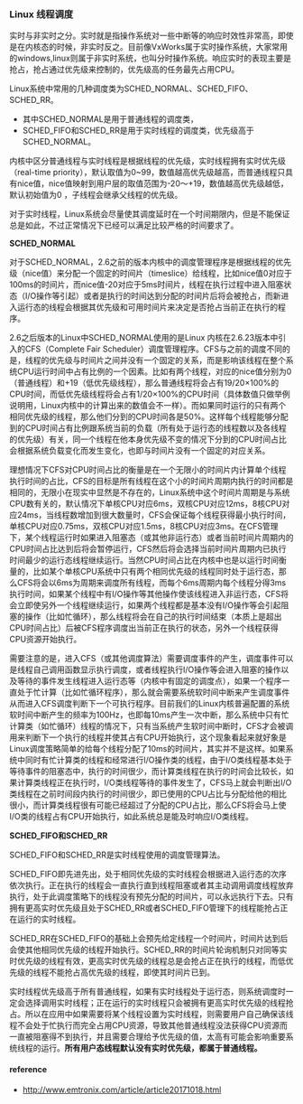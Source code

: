 ### Linux 线程调度

实时与非实时之分。实时就是指操作系统对一些中断等的响应时效性非常高，即使是在内核态的时候，非实时反之。目前像VxWorks属于实时操作系统，大家常用的windows,linux则属于非实时系统，也叫分时操作系统。响应实时的表现主要是抢占，抢占通过优先级来控制的，优先级高的任务最先占用CPU。

Linux系统中常用的几种调度类为SCHED\_NORMAL、SCHED\_FIFO、SCHED\_RR。

* 其中SCHED\_NORMAL是用于普通线程的调度类，
* SCHED\_FIFO和SCHED\_RR是用于实时线程的调度类，优先级高于SCHED\_NORMAL。

内核中区分普通线程与实时线程是根据线程的优先级，实时线程拥有实时优先级（real-time priority），默认取值为0~99，数值越高优先级越高，而普通线程只具有nice值，nice值映射到用户层的取值范围为-20～+19，数值越高优先级越低，默认初始值为0 ，子线程会继承父线程的优先级。

对于实时线程，Linux系统会尽量使其调度延时在一个时间期限内，但是不能保证总是如此，不过正常情况下已经可以满足比较严格的时间要求了。

**SCHED\_NORMAL**

对于SCHED\_NORMAL，2.6之前的版本内核中的调度管理程序是根据线程的优先级（nice值）来分配一个固定的时间片（timeslice）给线程，比如nice值0对应于100ms的时间片，而nice值-20对应于5ms时间片，线程在执行过程中进入阻塞状态（I/O操作等引起）或者是执行的时间达到分配的时间片后将会被抢占，而新进入运行态的线程会根据其优先级和可用时间片来决定是否抢占当前正在执行的程序。

2.6之后版本的Linux中SCHED\_NORMAL使用的是Linux 内核在2.6.23版本中引入的CFS（Complete Fair Scheduler）调度管理程序。CFS与之前的调度不同的是，线程的优先级与时间片之间并没有一个固定的关系，而是影响该线程在整个系统CPU运行时间中占有比例的一个因素。比如有两个线程，对应的nice值分别为0（普通线程）和+19（低优先级线程），那么普通线程将会占有19/20×100%的CPU时间，而低优先级线程将会占有1/20×100%的CPU时间（具体数值只做举例说明用，Linux内核中的计算出来的数值会不一样）。而如果同时运行的只有两个相同优先级的线程，那么他们分到的CPU时间各是50%。这样每个线程能够分配到的CPU时间占有比例跟系统当前的负载（所有处于运行态的线程数以及各线程的优先级）有关，同一个线程在他本身优先级不变的情况下分到的CPU时间占比会根据系统负载变化而发生变化，也即与时间片没有一个固定的对应关系。

理想情况下CFS对CPU时间占比的衡量是在一个无限小的时间片内计算单个线程执行时间的占比，CFS的目标是所有线程在这个小的时间片周期内执行的时间都是相同的，无限小在现实中显然是不存在的，Linux系统中这个时间片周期是与系统CPU数有关的，默认情况下单核CPU对应6ms，双核CPU对应12ms，8核CPU对应24ms，当线程数增加到很大数量时，CFS会保证每个线程获得最小执行时间， 单核CPU对应0.75ms，双核CPU对应1.5ms，8核CPU对应3ms。在CFS管理下，某个线程运行时如果进入阻塞态（或其他非运行态）或者当前时间片周期内的CPU时间占比达到后将会暂停运行，CFS然后将会选择当前时间片周期内已执行时间最少的运行态线程继续运行。当然CPU时间占比在内核中也是以运行时间衡量的，比如某个单核CPU系统中只有两个相同优先级的线程同时处于运行态，那么CFS将会以6ms为周期来调度所有线程，而每个6ms周期内每个线程分得3ms执行时间，如果某个线程中有I/O操作等其他操作使该线程进入非运行态，CFS将会立即使另外一个线程继续运行，如果两个线程都是基本没有I/O操作等会引起阻塞的操作（比如忙循环），那么线程将会在自己的执行时间结束（本质上是超出CPU时间占比）后被CFS程序调度出当前正在执行的状态，另外一个线程获得CPU资源开始执行。

需要注意的是，进入CFS（或其他调度算法）需要调度事件的产生，调度事件可以是线程自己调用函数显示执行调度，或者线程执行I/O操作等会进入阻塞的操作以及等待的事件发生线程进入运行态等（内核中有固定的调度点），如果一个程序一直处于忙计算（比如忙循环程序），那么就会需要系统软时间中断来产生调度事件从而进入CFS调度判断下一个可执行程序。目前我们的Linux内核普遍配置的系统软时间中断产生的频率为100Hz，也即每10ms产生一次中断，那么系统中只有忙计算类（如忙循环）线程的情况下，只有当系统产生软时间中断时，CFS才会被调用来判断下一个执行的线程并使其占有CPU开始执行，这个现象看起来就好象是Linux调度策略简单的给每个线程分配了10ms的时间片，其实并不是这样。如果系统中同时有忙计算类的线程和经常进行I/O操作类的线程，由于I/O类线程基本处于等待事件的阻塞态中，执行的时间很少，而计算类线程在执行的时间会比较长，如果计算类线程正在执行时，I/O类线程等待的事件发生了，CFS马上就会判断出I/O类线程在之前时间段内执行的时间很少，即已使用的CPU占比与分配给他的相比很小，而计算类线程很有可能已经超过了分配的CPU占比，那么CFS将会马上使I/O类的线程占有CPU开始执行，如此系统总是能及时响应I/O类线程。

**SCHED\_FIFO和SCHED\_RR**

SCHED\_FIFO和SCHED\_RR是实时线程使用的调度管理算法。

SCHED\_FIFO即先进先出，处于相同优先级的实时线程会根据进入运行态的次序依次执行。正在执行的线程会一直执行直到线程阻塞或者其主动调用调度线程放弃执行，处于此调度策略下的线程没有预先分配的时间片，可以永远执行下去。只有拥有更高实时优先级且处于SCHED\_RR或者SCHED\_FIFO管理下的线程能抢占正在运行的实时线程。

SCHED\_RR在SCHED\_FIFO的基础上会预先给定线程一个时间片，时间片达到后会使其他相同优先级的线程开始执行。SCHED\_RR的时间片轮询机制只对同等实时优先级的线程有效，更高实时优先级的线程总是会抢占正在执行的线程，而低优先级的线程不能抢占高优先级的线程，即使其时间片已到。

实时线程优先级高于所有普通线程，如果有实时线程处于运行态，则系统调度时一定会选择调用实时线程；正在运行的实时线程只会被拥有更高实时优先级的线程抢占。所以在应用中如果需要将某个线程设置为实时线程，则需要用户自己确保该线程不会处于忙执行而完全占用CPU资源，导致其他普通线程没法获得CPU资源而一直被阻塞得不到执行，并且需要合理给予优先级的值，太高有可能会影响重要系统线程的运行。**所有用户态线程默认没有实时优先级，都属于普通线程。**

#### reference 

* http://www.emtronix.com/article/article20171018.html

  


  




